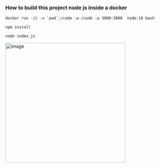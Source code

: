 ### How to build this project node js inside a docker

`` docker run -it -v `pwd`:/code -w /code -p 3000:3000  node:18 bash ``

`npm install`

`node index.js`

<img width="374" alt="image" src="https://user-images.githubusercontent.com/55437881/222528877-9f72c563-b44b-43d7-bb11-bda59932bb61.png">
